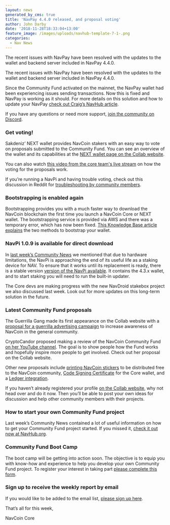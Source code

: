 ```yaml
---
layout: news
generated_by_cms: true
title: 'NavPay 4.4.0 released, and proposal voting'
author: John Darby
date: '2018-11-28T18:33:04+13:00'
feature_image: /images/uploads/navhub-template-7-1-.png
categories:
  - Nav News
---
```

The recent issues with NavPay have been resolved with the updates to the wallet and backend server included in NavPay 4.4.0. 

The recent issues with NavPay have been resolved with the updates to the wallet and backend server included in NavPay 4.4.0. 

Since the Community Fund activated on the mainnet, the NavPay wallet had been experiencing issues sending transactions. Now this is fixed and NavPay is working as it should. For more details on this solution and how to update your NavPay [check out Craig’s NavHub article](https://navhub.org/news/2018-11-26-navpay-4-4-0-released/). 

If you have any questions or need more support, [join the community on Discord](https://discordapp.com/invite/y4Vu9jw).

### Get voting!

Sakdeniz’ NEXT wallet provides NavCoin stakers with an easy way to vote on proposals submitted to the Community Fund. You can see an overview of the wallet and its capabilities at the [NEXT wallet page on the Collab website](https://collab.navcoin.org/s/next-wallet/custom_pages/container/view?id=10).

You can also watch [this video from the core team's live stream](https://www.youtube.com/watch?v=b-LEj-fiadM&index=2&list=PLxot8oqy3CYfdLMiIMSvan_9nZekKPxOq) on how the voting for the proposals work.

If you’re running a NavPi and having trouble voting, check out this discussion in Reddit for [troubleshooting by community members](https://www.reddit.com/r/NavCoin/comments/9xoodr/voting_with_navpi/). 

### Bootstrapping is enabled again

Bootstrapping provides you with a much faster way to download the NavCoin blockchain the first time you launch a NavCoin Core or NEXT wallet. The bootstrapping service is provided via AWS and there was a temporary error, which has now been fixed. [This Knowledge Base article explains](https://info.navcoin.org/knowledge-base/how-to-bootstrap-your-core-wallet/) the two methods to bootstrap your wallet.

### NavPi 1.0.9 is available for direct download

In [last week’s Community News](https://navhub.org/news/2018-11-21-community-fund-activated/) we mentioned that due to hardware limitations, the NavPi is approaching the end of its useful life as a staking device for NAV. To ensure that it works until its replacement is ready, there is a stable version [version of the NavPi available](https://navhub.org/projects/nav-pi/). It contains the 4.3.x wallet, and to start staking you will need to run the built-in updater. 


The Core devs are making progress with the new NavDroid stakebox project we also discussed last week. Look out for more updates on this long-term solution in the future.

### Latest Community Fund proposals

The Guerrilla Gang made its first appearance on the Collab website with a [proposal for a guerrilla advertising campaign](https://collab.navcoin.org/s/guerrilla-gang/) to increase awareness of NavCoin in the general community. 

CryptoCandor proposed making a review of the NavCoin Community Fund [on her YouTube channel](https://www.youtube.com/cryptocandor). The goal is to show people how the Fund works and hopefully inspire more people to get involved. Check out her proposal on the Collab website.

Other new proposals include [printing NavCoin stickers](https://collab.navcoin.org/s/navcoin-sticker-creation/custom_pages/container/view?id=12) to be distributed free to the NavCoin community, [Code Signing Certificate](https://collab.navcoin.org/s/code-signing-certificate-core-wallet/) for the Core wallet, and a [Ledger integration](https://collab.navcoin.org/s/ledger-integration/).

If you haven’t already registered your profile [on the Collab website](https://collab.navcoin.org/dashboard), why not head over and do it now. Then you’ll be able to post your own ideas for discussion and help other community members with their projects.

### How to start your own Community Fund project

Last week’s Community News contained a lot of useful information on how to get your Community Fund project started. If you missed it, [check it out now at NavHub.org](https://navhub.org/news/2018-11-21-community-fund-activated/).

### Community Fund Boot Camp

The boot camp will be getting into action soon. The objective is to equip you with know-how and experience to help you develop your own Community Fund project. To register your interest in taking part [please complete this form](https://navcoin.us15.list-manage.com/subscribe?u=5d6950824b3e5a8facdb7e4af&id=687bae5b57). 

### Sign up to receive the weekly report by email

If you would like to be added to the email list, [please sign up here](https://navcoin.us15.list-manage.com/subscribe?u=5d6950824b3e5a8facdb7e4af&id=ac93cf1555).

That’s all for this week,

NavCoin Core
